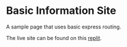 # Basic Information Site

A sample page that uses basic express routing.

The live site can be found on this [replit](https://replit.com/@DJ-Landochu/basic-informational-site).
